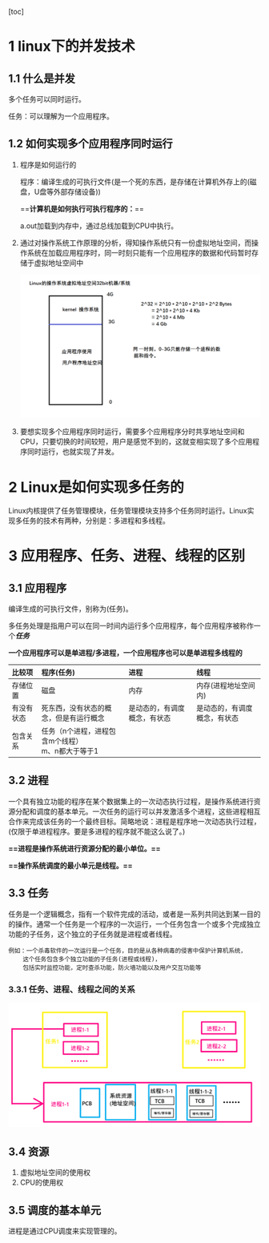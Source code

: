 [toc]

# 1 linux下的并发技术

## 1.1 什么是并发

多个任务可以同时运行。

任务：可以理解为一个应用程序。

## 1.2 如何实现多个应用程序同时运行

1. 程序是如何运行的

   程序：编译生成的可执行文件(是一个死的东西，是存储在计算机外存上的(磁盘，U盘等外部存储设备))

   ==**计算机是如何执行可执行程序的：**==

   a.out加载到内存中，通过总线加载到CPU中执行。

2. 通过对操作系统工作原理的分析，得知操作系统只有一份虚拟地址空间，而操作系统在加载应用程序时，同一时刻只能有一个应用程序的数据和代码暂时存储于虚拟地址空间中

   ![操作系统的虚拟地址空间](images/02_并发_进程/操作系统的虚拟地址空间.png)

3. 要想实现多个应用程序同时运行，需要多个应用程序分时共享地址空间和CPU，只要切换的时间较短，用户是感觉不到的，这就变相实现了多个应用程序同时运行，也就实现了并发。

# 2 Linux是如何实现多任务的

Linux内核提供了任务管理模块，任务管理模块支持多个任务同时运行。Linux实现多任务的技术有两种，分别是：多进程和多线程。

# 3 应用程序、任务、进程、线程的区别

## 3.1 应用程序

编译生成的可执行文件，别称为(任务)。

多任务处理是指用户可以在同一时间内运行多个应用程序，每个应用程序被称作一个***任务***

**一个应用程序可以是单进程/多进程，一个应用程序也可以是单进程多线程的**

| 比较项     | 程序(任务)                                            | 进程                         | 线程                         |
| :--------- | :---------------------------------------------------- | :--------------------------- | :--------------------------- |
| 存储位置   | 磁盘                                                  | 内存                         | 内存(进程地址空间内)         |
| 有没有状态 | 死东西，没有状态的概念，但是有运行概念                | 是动态的，有调度概念，有状态 | 是动态的，有调度概念，有状态 |
| 包含关系   | 任务（n个进程，进程包含m个线程）<br />m、n都大于等于1 |                              |                              |

## 3.2 进程

一个具有独立功能的程序在某个数据集上的一次动态执行过程，是操作系统进行资源分配和调度的基本单元。一次任务的运行可以并发激活多个进程，这些进程相互合作来完成该任务的一个最终目标。简略地说：进程是程序地一次动态执行过程，(仅限于单进程程序。要是多进程的程序就不能这么说了。)

**==进程是操作系统进行资源分配的最小单位。==**

**==操作系统调度的最小单元是线程。==**

## 3.3 任务

任务是一个逻辑概念，指有一个软件完成的活动，或者是一系列共同达到某一目的的操作。通常一个任务是一个程序的一次运行，一个任务包含一个或多个完成独立功能的子任务，这个独立的子任务就是进程或者线程。

```
例如：一个杀毒软件的一次运行是一个任务，目的是从各种病毒的侵害中保护计算机系统，
	这个任务包含多个独立功能的子任务(进程或线程)，
	包括实时监控功能，定时查杀功能，防火墙功能以及用户交互功能等
```

### 3.3.1 任务、进程、线程之间的关系

![image-20220313212035580](images/02_并发_进程/image-20220313212035580.png)

## 3.4 资源

1. 虚拟地址空间的使用权
2. CPU的使用权

## 3.5 调度的基本单元

进程是通过CPU调度来实现管理的。
